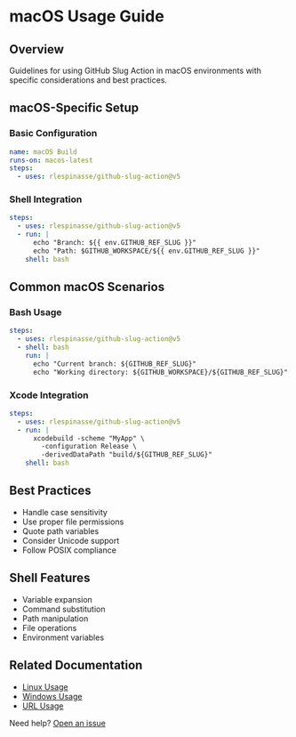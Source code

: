 # macOS Usage Guide

## Overview

Guidelines for using GitHub Slug Action in macOS environments with specific considerations and best practices.

## macOS-Specific Setup

### Basic Configuration

```yaml
name: macOS Build
runs-on: macos-latest
steps:
  - uses: rlespinasse/github-slug-action@v5
```

### Shell Integration

```yaml
steps:
  - uses: rlespinasse/github-slug-action@v5
  - run: |
      echo "Branch: ${{ env.GITHUB_REF_SLUG }}"
      echo "Path: $GITHUB_WORKSPACE/${{ env.GITHUB_REF_SLUG }}"
    shell: bash
```

## Common macOS Scenarios

### Bash Usage

```yaml
steps:
  - uses: rlespinasse/github-slug-action@v5
  - shell: bash
    run: |
      echo "Current branch: ${GITHUB_REF_SLUG}"
      echo "Working directory: ${GITHUB_WORKSPACE}/${GITHUB_REF_SLUG}"
```

### Xcode Integration

```yaml
steps:
  - uses: rlespinasse/github-slug-action@v5
  - run: |
      xcodebuild -scheme "MyApp" \
        -configuration Release \
        -derivedDataPath "build/${GITHUB_REF_SLUG}"
    shell: bash
```

## Best Practices

- Handle case sensitivity
- Use proper file permissions
- Quote path variables
- Consider Unicode support
- Follow POSIX compliance

## Shell Features

- Variable expansion
- Command substitution
- Path manipulation
- File operations
- Environment variables

## Related Documentation

- [Linux Usage](linux-usage.md)
- [Windows Usage](windows-usage.md)
- [URL Usage](url-usage.md)

Need help? [Open an issue](https://github.com/rlespinasse/github-slug-action/issues/new)
